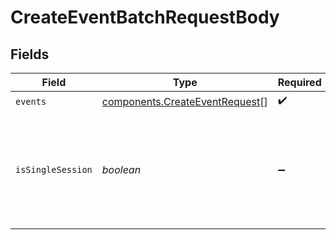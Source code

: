 # CreateEventBatchRequestBody


## Fields

| Field                                                                            | Type                                                                             | Required                                                                         | Description                                                                      |
| -------------------------------------------------------------------------------- | -------------------------------------------------------------------------------- | -------------------------------------------------------------------------------- | -------------------------------------------------------------------------------- |
| `events`                                                                         | [components.CreateEventRequest](../../models/components/createeventrequest.md)[] | :heavy_check_mark:                                                               | N/A                                                                              |
| `isSingleSession`                                                                | *boolean*                                                                        | :heavy_minus_sign:                                                               | Default is false. If true, all events will be associated with the same session   |